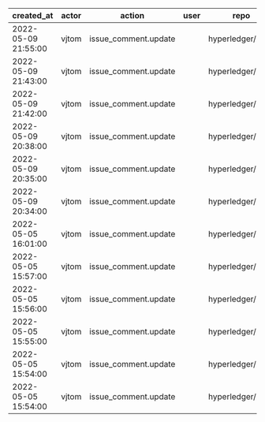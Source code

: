 |          created_at | actor | action               | user | repo             |
| ------------------- | ----- | -------------------- | ---- | ---------------- |
| 2022-05-09 21:55:00 | vjtom | issue_comment.update |      | hyperledger/besu |
| 2022-05-09 21:43:00 | vjtom | issue_comment.update |      | hyperledger/besu |
| 2022-05-09 21:42:00 | vjtom | issue_comment.update |      | hyperledger/besu |
| 2022-05-09 20:38:00 | vjtom | issue_comment.update |      | hyperledger/besu |
| 2022-05-09 20:35:00 | vjtom | issue_comment.update |      | hyperledger/besu |
| 2022-05-09 20:34:00 | vjtom | issue_comment.update |      | hyperledger/besu |
| 2022-05-05 16:01:00 | vjtom | issue_comment.update |      | hyperledger/besu |
| 2022-05-05 15:57:00 | vjtom | issue_comment.update |      | hyperledger/besu |
| 2022-05-05 15:56:00 | vjtom | issue_comment.update |      | hyperledger/besu |
| 2022-05-05 15:55:00 | vjtom | issue_comment.update |      | hyperledger/besu |
| 2022-05-05 15:54:00 | vjtom | issue_comment.update |      | hyperledger/besu |
| 2022-05-05 15:54:00 | vjtom | issue_comment.update |      | hyperledger/besu |
